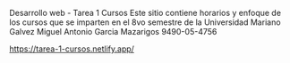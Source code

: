 Desarrollo web - Tarea 1 Cursos
Este sitio contiene horarios y enfoque de los cursos que se imparten en el 8vo semestre de la Universidad Mariano Galvez
Miguel Antonio Garcia Mazarigos
9490-05-4756

https://tarea-1-cursos.netlify.app/
